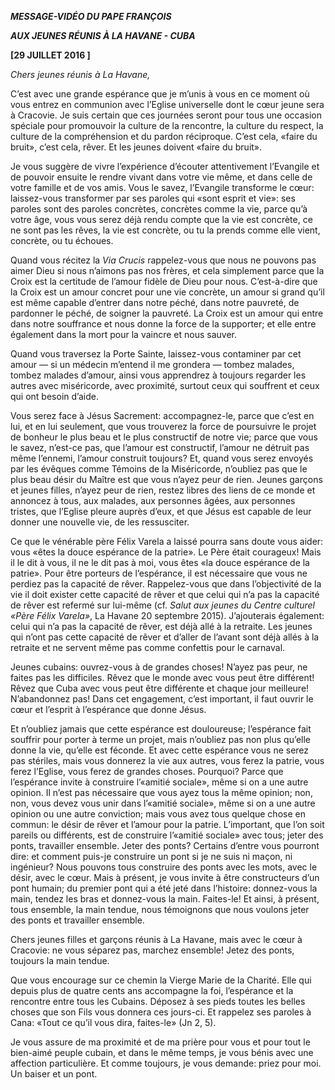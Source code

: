 ***MESSAGE-VIDÉO DU PAPE FRANÇOIS***

***AUX JEUNES RÉUNIS À LA HAVANE - CUBA***

**\[29 JUILLET 2016 \]**

*Chers jeunes réunis à La Havane,*

C’est avec une grande espérance que je m’unis à vous en ce moment où vous entrez en communion avec l’Eglise universelle dont le cœur jeune sera à Cracovie. Je suis certain que ces journées seront pour tous une occasion spéciale pour promouvoir la culture de la rencontre, la culture du respect, la culture de la compréhension et du pardon réciproque. C’est cela, «faire du bruit», c’est cela, rêver. Et les jeunes doivent «faire du bruit».

Je vous suggère de vivre l’expérience d’écouter attentivement l’Evangile et de pouvoir ensuite le rendre vivant dans votre vie même, et dans celle de votre famille et de vos amis. Vous le savez, l’Evangile transforme le cœur: laissez-vous transformer par ses paroles qui «sont esprit et vie»: ses paroles sont des paroles concrètes, concrètes comme la vie, parce qu’à votre âge, vous vous serez déjà rendu compte que la vie est concrète, ce ne sont pas les rêves, la vie est concrète, ou tu la prends comme elle vient, concrète, ou tu échoues.

Quand vous récitez la *Via Crucis* rappelez-vous que nous ne pouvons pas aimer Dieu si nous n’aimons pas nos frères, et cela simplement parce que la Croix est la certitude de l’amour fidèle de Dieu pour nous. C’est-à-dire que la Croix est un amour concret pour une vie concrète, un amour si grand qu’il est même capable d’entrer dans notre péché, dans notre pauvreté, de pardonner le péché, de soigner la pauvreté. La Croix est un amour qui entre dans notre souffrance et nous donne la force de la supporter; et elle entre également dans la mort pour la vaincre et nous sauver.

Quand vous traversez la Porte Sainte, laissez-vous contaminer par cet amour — si un médecin m’entend il me grondera — tombez malades, tombez malades d’amour, ainsi vous apprendrez à toujours regarder les autres avec miséricorde, avec proximité, surtout ceux qui souffrent et ceux qui ont besoin d’aide.

Vous serez face à Jésus Sacrement: accompagnez-le, parce que c’est en lui, et en lui seulement, que vous trouverez la force de poursuivre le projet de bonheur le plus beau et le plus constructif de notre vie; parce que vous le savez, n’est-ce pas, que l’amour est constructif, l’amour ne détruit pas même l’ennemi, l’amour construit toujours? Et, quand vous serez envoyés par les évêques comme Témoins de la Miséricorde, n’oubliez pas que le plus beau désir du Maître est que vous n’ayez peur de rien. Jeunes garçons et jeunes filles, n’ayez peur de rien, restez libres des liens de ce monde et annoncez à tous, aux malades, aux personnes âgées, aux personnes tristes, que l’Eglise pleure auprès d’eux, et que Jésus est capable de leur donner une nouvelle vie, de les ressusciter.

Ce que le vénérable père Félix Varela a laissé pourra sans doute vous aider: vous «êtes la douce espérance de la patrie». Le Père était courageux! Mais il le dit à vous, il ne le dit pas à moi, vous êtes «la douce espérance de la patrie». Pour être porteurs de l’espérance, il est nécessaire que vous ne perdiez pas la capacité de rêver. Rappelez-vous que dans l’objectivité de la vie il doit exister cette capacité de rêver et que celui qui n’a pas la capacité de rêver est refermé sur lui-même (cf. *Salut aux jeunes du Centre culturel «Père Félix Varela»*, La Havane 20 septembre 2015). J’ajouterais également: celui qui n’a pas la capacité de rêver, est déjà allé à la retraite. Les jeunes qui n’ont pas cette capacité de rêver et d’aller de l’avant sont déjà allés à la retraite et ne servent même pas comme confettis pour le carnaval.

Jeunes cubains: ouvrez-vous à de grandes choses! N’ayez pas peur, ne faites pas les difficiles. Rêvez que le monde avec vous peut être différent! Rêvez que Cuba avec vous peut être différente et chaque jour meilleure! N’abandonnez pas! Dans cet engagement, c’est important, il faut ouvrir le cœur et l’esprit à l’espérance que donne Jésus.

Et n’oubliez jamais que cette espérance est douloureuse; l’espérance fait souffrir pour porter à terme un projet, mais n’oubliez pas non plus qu’elle donne la vie, qu’elle est féconde. Et avec cette espérance vous ne serez pas stériles, mais vous donnerez la vie aux autres, vous ferez la patrie, vous ferez l’Eglise, vous ferez de grandes choses. Pourquoi? Parce que l’espérance invite à construire l’«amitié sociale», même si on a une autre opinion. Il n’est pas nécessaire que vous ayez tous la même opinion; non, non, vous devez vous unir dans l’«amitié sociale», même si on a une autre opinion ou une autre conviction; mais vous avez tous quelque chose en commun: le désir de rêver et l’amour pour la patrie. L’important, que l’on soit pareils ou différents, est de construire l’«amitié sociale» avec tous; jeter des ponts, travailler ensemble. Jeter des ponts? Certains d’entre vous pourront dire: et comment puis-je construire un pont si je ne suis ni maçon, ni ingénieur? Nous pouvons tous construire des ponts avec les mots, avec le désir, avec le cœur. Mais à présent, je vous invite à être constructeurs d’un pont humain; du premier pont qui a été jeté dans l’histoire: donnez-vous la main, tendez les bras et donnez-vous la main. Faites-le! Et ainsi, à présent, tous ensemble, la main tendue, nous témoignons que nous voulons jeter des ponts et travailler ensemble.

Chers jeunes filles et garçons réunis à La Havane, mais avec le cœur à Cracovie: ne vous séparez pas, marchez ensemble! Jetez des ponts, toujours la main tendue.

Que vous encourage sur ce chemin la Vierge Marie de la Charité. Elle qui depuis plus de quatre cents ans accompagne la foi, l’espérance et la rencontre entre tous les Cubains. Déposez à ses pieds toutes les belles choses que son Fils vous donnera ces jours-ci. Et rappelez ses paroles à Cana: «Tout ce qu’il vous dira, faites-le» (Jn 2, 5).

Je vous assure de ma proximité et de ma prière pour vous et pour tout le bien-aimé peuple cubain, et dans le même temps, je vous bénis avec une affection particulière. Et comme toujours, je vous demande: priez pour moi. Un baiser et un pont.